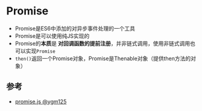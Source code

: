 # Promise

* Promise是ES6中添加的对异步事件处理的一个工具
* Promise是可以使用纯JS实现的
* Promise的**本质**是 **对回调函数的提前注册**，并非链式调用，使用非链式调用也可以实现`Promise`
* `then()`返回一个Promise对象，Promise是Thenable对象（提供then方法的对象）

## 参考

* [promise.js @ygm125](https://github.com/ygm125/promise/blob/master/promise.js)
